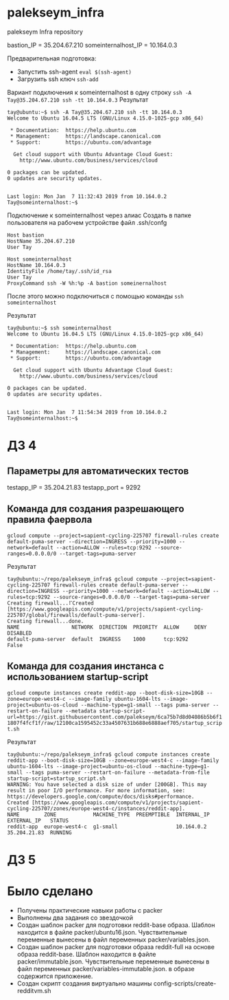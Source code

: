 # palekseym_infra
palekseym Infra repository

bastion_IP = 35.204.67.210
someinternalhost_IP = 10.164.0.3

Предварительная подготовка:

- Запустить ssh-agent `eval $(ssh-agent)`
- Загрузить ssh ключ `ssh-add` 

Вариант подключения к someinternalhost в одну строку
`ssh -A Tay@35.204.67.210 ssh -tt 10.164.0.3`
Результат
```
tay@ubuntu:~$ ssh -A Tay@35.204.67.210 ssh -tt 10.164.0.3
Welcome to Ubuntu 16.04.5 LTS (GNU/Linux 4.15.0-1025-gcp x86_64)

 * Documentation:  https://help.ubuntu.com
 * Management:     https://landscape.canonical.com
 * Support:        https://ubuntu.com/advantage

  Get cloud support with Ubuntu Advantage Cloud Guest:
    http://www.ubuntu.com/business/services/cloud

0 packages can be updated.
0 updates are security updates.


Last login: Mon Jan  7 11:32:43 2019 from 10.164.0.2
Tay@someinternalhost:~$
```

Подключение к someinternalhost через алиас
Создать в папке пользователя на рабочем устройстве файл .ssh/confg
```
Host bastion
HostName 35.204.67.210
User Tay

Host someinternalhost
HostName 10.164.0.3
IdentityFile /home/tay/.ssh/id_rsa
User Tay
ProxyCommand ssh -W %h:%p -A bastion someinernalhost
```
После этого можно подключиться с помощью команды `ssh someinternalhost`

Результат
```
tay@ubuntu:~$ ssh someinternalhost
Welcome to Ubuntu 16.04.5 LTS (GNU/Linux 4.15.0-1025-gcp x86_64)

 * Documentation:  https://help.ubuntu.com
 * Management:     https://landscape.canonical.com
 * Support:        https://ubuntu.com/advantage

  Get cloud support with Ubuntu Advantage Cloud Guest:
    http://www.ubuntu.com/business/services/cloud

0 packages can be updated.
0 updates are security updates.


Last login: Mon Jan  7 11:54:34 2019 from 10.164.0.2
Tay@someinternalhost:~$
```

# ДЗ 4
## Параметры для автоматических тестов
testapp_IP = 35.204.21.83
testapp_port = 9292

## Команда для создания разрешающего правила фаервола
`gcloud compute --project=sapient-cycling-225707 firewall-rules create default-puma-server --direction=INGRESS --priority=1000 --network=default --action=ALLOW --rules=tcp:9292 --source-ranges=0.0.0.0/0 --target-tags=puma-server`

Результат
```
tay@ubuntu:~/repo/palekseym_infra$ gcloud compute --project=sapient-cycling-225707 firewall-rules create default-puma-server --direction=INGRESS --priority=1000 --network=default --action=ALLOW --rules=tcp:9292 --source-ranges=0.0.0.0/0 --target-tags=puma-server
Creating firewall...⠏Created [https://www.googleapis.com/compute/v1/projects/sapient-cycling-225707/global/firewalls/default-puma-server].
Creating firewall...done.
NAME                 NETWORK  DIRECTION  PRIORITY  ALLOW     DENY  DISABLED
default-puma-server  default  INGRESS    1000      tcp:9292        False

```
## Команда для создания инстанса с использованием startup-script
`gcloud compute instances create reddit-app --boot-disk-size=10GB --zone=europe-west4-c --image-family ubuntu-1604-lts --image-project=ubuntu-os-cloud --machine-type=g1-small --tags puma-server --restart-on-failure --metadata startup-script-url=https://gist.githubusercontent.com/palekseym/6ca75b7d8d04086b5b6f11807f4fcf1f/raw/12100ca1595452c33a4507631b688e6888aef705/startup_script.sh`

Результат
```
tay@ubuntu:~/repo/palekseym_infra$ gcloud compute instances create reddit-app --boot-disk-size=10GB --zone=europe-west4-c --image-family ubuntu-1604-lts --image-project=ubuntu-os-cloud --machine-type=g1-small --tags puma-server --restart-on-failure --metadata-from-file startup-script=startup_script.sh
WARNING: You have selected a disk size of under [200GB]. This may result in poor I/O performance. For more information, see: https://developers.google.com/compute/docs/disks#performance.
Created [https://www.googleapis.com/compute/v1/projects/sapient-cycling-225707/zones/europe-west4-c/instances/reddit-app].
NAME        ZONE            MACHINE_TYPE  PREEMPTIBLE  INTERNAL_IP  EXTERNAL_IP   STATUS
reddit-app  europe-west4-c  g1-small                   10.164.0.2   35.204.21.83  RUNNING
```

# ДЗ 5
# Было сделано
 - Получены практические навыки работы с packer
 - Выполнены два задания со звездочкой
 - Создан шаблон packer для подготовки reddit-base образа. Шаблон находится в файле packer/ubuntu16.json. Чувствительные переменные вынесены в файл переменных packer/variables.json.
 - Создан шаблон packer для подготовки образа reddit-full на основе образа reddit-base. Шаблон находится в файле packer/immutable.json. Чувствительные переменные вынесены в файл переменных packer/variables-immutable.json. в образе содержится приложение.
 - Создан скрипт создания виртуально машины config-scripts/create-redditvm.sh
